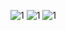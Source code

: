 ![1](https://user-images.githubusercontent.com/117741583/200579409-ac268684-c7a3-487c-a06c-ee2ae8a7a4ab.jpg)
![1](https://user-images.githubusercontent.com/117741583/200579938-6f3ec5f9-2de2-400f-a0da-e357745bc71a.jpg)
![1](https://user-images.githubusercontent.com/117741583/200580411-3f25d60f-f952-44d8-961d-cef8c9707c46.jpg)
